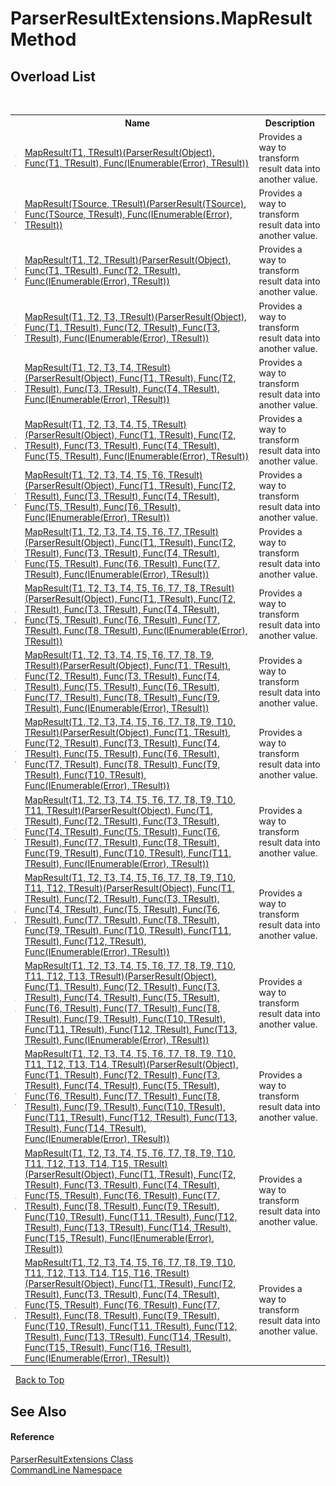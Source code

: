 # ParserResultExtensions.MapResult Method 
 


## Overload List
&nbsp;<table><tr><th></th><th>Name</th><th>Description</th></tr><tr><td>![Public method](media/pubmethod.gif "Public method")![Static member](media/static.gif "Static member")</td><td><a href="M_CommandLine_ParserResultExtensions_MapResult__2">MapResult(T1, TResult)(ParserResult(Object), Func(T1, TResult), Func(IEnumerable(Error), TResult))</a></td><td>
Provides a way to transform result data into another value.</td></tr><tr><td>![Public method](media/pubmethod.gif "Public method")![Static member](media/static.gif "Static member")</td><td><a href="M_CommandLine_ParserResultExtensions_MapResult__2_1">MapResult(TSource, TResult)(ParserResult(TSource), Func(TSource, TResult), Func(IEnumerable(Error), TResult))</a></td><td>
Provides a way to transform result data into another value.</td></tr><tr><td>![Public method](media/pubmethod.gif "Public method")![Static member](media/static.gif "Static member")</td><td><a href="M_CommandLine_ParserResultExtensions_MapResult__3">MapResult(T1, T2, TResult)(ParserResult(Object), Func(T1, TResult), Func(T2, TResult), Func(IEnumerable(Error), TResult))</a></td><td>
Provides a way to transform result data into another value.</td></tr><tr><td>![Public method](media/pubmethod.gif "Public method")![Static member](media/static.gif "Static member")</td><td><a href="M_CommandLine_ParserResultExtensions_MapResult__4">MapResult(T1, T2, T3, TResult)(ParserResult(Object), Func(T1, TResult), Func(T2, TResult), Func(T3, TResult), Func(IEnumerable(Error), TResult))</a></td><td>
Provides a way to transform result data into another value.</td></tr><tr><td>![Public method](media/pubmethod.gif "Public method")![Static member](media/static.gif "Static member")</td><td><a href="M_CommandLine_ParserResultExtensions_MapResult__5">MapResult(T1, T2, T3, T4, TResult)(ParserResult(Object), Func(T1, TResult), Func(T2, TResult), Func(T3, TResult), Func(T4, TResult), Func(IEnumerable(Error), TResult))</a></td><td>
Provides a way to transform result data into another value.</td></tr><tr><td>![Public method](media/pubmethod.gif "Public method")![Static member](media/static.gif "Static member")</td><td><a href="M_CommandLine_ParserResultExtensions_MapResult__6">MapResult(T1, T2, T3, T4, T5, TResult)(ParserResult(Object), Func(T1, TResult), Func(T2, TResult), Func(T3, TResult), Func(T4, TResult), Func(T5, TResult), Func(IEnumerable(Error), TResult))</a></td><td>
Provides a way to transform result data into another value.</td></tr><tr><td>![Public method](media/pubmethod.gif "Public method")![Static member](media/static.gif "Static member")</td><td><a href="M_CommandLine_ParserResultExtensions_MapResult__7">MapResult(T1, T2, T3, T4, T5, T6, TResult)(ParserResult(Object), Func(T1, TResult), Func(T2, TResult), Func(T3, TResult), Func(T4, TResult), Func(T5, TResult), Func(T6, TResult), Func(IEnumerable(Error), TResult))</a></td><td>
Provides a way to transform result data into another value.</td></tr><tr><td>![Public method](media/pubmethod.gif "Public method")![Static member](media/static.gif "Static member")</td><td><a href="M_CommandLine_ParserResultExtensions_MapResult__8">MapResult(T1, T2, T3, T4, T5, T6, T7, TResult)(ParserResult(Object), Func(T1, TResult), Func(T2, TResult), Func(T3, TResult), Func(T4, TResult), Func(T5, TResult), Func(T6, TResult), Func(T7, TResult), Func(IEnumerable(Error), TResult))</a></td><td>
Provides a way to transform result data into another value.</td></tr><tr><td>![Public method](media/pubmethod.gif "Public method")![Static member](media/static.gif "Static member")</td><td><a href="M_CommandLine_ParserResultExtensions_MapResult__9">MapResult(T1, T2, T3, T4, T5, T6, T7, T8, TResult)(ParserResult(Object), Func(T1, TResult), Func(T2, TResult), Func(T3, TResult), Func(T4, TResult), Func(T5, TResult), Func(T6, TResult), Func(T7, TResult), Func(T8, TResult), Func(IEnumerable(Error), TResult))</a></td><td>
Provides a way to transform result data into another value.</td></tr><tr><td>![Public method](media/pubmethod.gif "Public method")![Static member](media/static.gif "Static member")</td><td><a href="M_CommandLine_ParserResultExtensions_MapResult__10">MapResult(T1, T2, T3, T4, T5, T6, T7, T8, T9, TResult)(ParserResult(Object), Func(T1, TResult), Func(T2, TResult), Func(T3, TResult), Func(T4, TResult), Func(T5, TResult), Func(T6, TResult), Func(T7, TResult), Func(T8, TResult), Func(T9, TResult), Func(IEnumerable(Error), TResult))</a></td><td>
Provides a way to transform result data into another value.</td></tr><tr><td>![Public method](media/pubmethod.gif "Public method")![Static member](media/static.gif "Static member")</td><td><a href="M_CommandLine_ParserResultExtensions_MapResult__11">MapResult(T1, T2, T3, T4, T5, T6, T7, T8, T9, T10, TResult)(ParserResult(Object), Func(T1, TResult), Func(T2, TResult), Func(T3, TResult), Func(T4, TResult), Func(T5, TResult), Func(T6, TResult), Func(T7, TResult), Func(T8, TResult), Func(T9, TResult), Func(T10, TResult), Func(IEnumerable(Error), TResult))</a></td><td>
Provides a way to transform result data into another value.</td></tr><tr><td>![Public method](media/pubmethod.gif "Public method")![Static member](media/static.gif "Static member")</td><td><a href="M_CommandLine_ParserResultExtensions_MapResult__12">MapResult(T1, T2, T3, T4, T5, T6, T7, T8, T9, T10, T11, TResult)(ParserResult(Object), Func(T1, TResult), Func(T2, TResult), Func(T3, TResult), Func(T4, TResult), Func(T5, TResult), Func(T6, TResult), Func(T7, TResult), Func(T8, TResult), Func(T9, TResult), Func(T10, TResult), Func(T11, TResult), Func(IEnumerable(Error), TResult))</a></td><td>
Provides a way to transform result data into another value.</td></tr><tr><td>![Public method](media/pubmethod.gif "Public method")![Static member](media/static.gif "Static member")</td><td><a href="M_CommandLine_ParserResultExtensions_MapResult__13">MapResult(T1, T2, T3, T4, T5, T6, T7, T8, T9, T10, T11, T12, TResult)(ParserResult(Object), Func(T1, TResult), Func(T2, TResult), Func(T3, TResult), Func(T4, TResult), Func(T5, TResult), Func(T6, TResult), Func(T7, TResult), Func(T8, TResult), Func(T9, TResult), Func(T10, TResult), Func(T11, TResult), Func(T12, TResult), Func(IEnumerable(Error), TResult))</a></td><td>
Provides a way to transform result data into another value.</td></tr><tr><td>![Public method](media/pubmethod.gif "Public method")![Static member](media/static.gif "Static member")</td><td><a href="M_CommandLine_ParserResultExtensions_MapResult__14">MapResult(T1, T2, T3, T4, T5, T6, T7, T8, T9, T10, T11, T12, T13, TResult)(ParserResult(Object), Func(T1, TResult), Func(T2, TResult), Func(T3, TResult), Func(T4, TResult), Func(T5, TResult), Func(T6, TResult), Func(T7, TResult), Func(T8, TResult), Func(T9, TResult), Func(T10, TResult), Func(T11, TResult), Func(T12, TResult), Func(T13, TResult), Func(IEnumerable(Error), TResult))</a></td><td>
Provides a way to transform result data into another value.</td></tr><tr><td>![Public method](media/pubmethod.gif "Public method")![Static member](media/static.gif "Static member")</td><td><a href="M_CommandLine_ParserResultExtensions_MapResult__15">MapResult(T1, T2, T3, T4, T5, T6, T7, T8, T9, T10, T11, T12, T13, T14, TResult)(ParserResult(Object), Func(T1, TResult), Func(T2, TResult), Func(T3, TResult), Func(T4, TResult), Func(T5, TResult), Func(T6, TResult), Func(T7, TResult), Func(T8, TResult), Func(T9, TResult), Func(T10, TResult), Func(T11, TResult), Func(T12, TResult), Func(T13, TResult), Func(T14, TResult), Func(IEnumerable(Error), TResult))</a></td><td>
Provides a way to transform result data into another value.</td></tr><tr><td>![Public method](media/pubmethod.gif "Public method")![Static member](media/static.gif "Static member")</td><td><a href="M_CommandLine_ParserResultExtensions_MapResult__16">MapResult(T1, T2, T3, T4, T5, T6, T7, T8, T9, T10, T11, T12, T13, T14, T15, TResult)(ParserResult(Object), Func(T1, TResult), Func(T2, TResult), Func(T3, TResult), Func(T4, TResult), Func(T5, TResult), Func(T6, TResult), Func(T7, TResult), Func(T8, TResult), Func(T9, TResult), Func(T10, TResult), Func(T11, TResult), Func(T12, TResult), Func(T13, TResult), Func(T14, TResult), Func(T15, TResult), Func(IEnumerable(Error), TResult))</a></td><td>
Provides a way to transform result data into another value.</td></tr><tr><td>![Public method](media/pubmethod.gif "Public method")![Static member](media/static.gif "Static member")</td><td><a href="M_CommandLine_ParserResultExtensions_MapResult__17">MapResult(T1, T2, T3, T4, T5, T6, T7, T8, T9, T10, T11, T12, T13, T14, T15, T16, TResult)(ParserResult(Object), Func(T1, TResult), Func(T2, TResult), Func(T3, TResult), Func(T4, TResult), Func(T5, TResult), Func(T6, TResult), Func(T7, TResult), Func(T8, TResult), Func(T9, TResult), Func(T10, TResult), Func(T11, TResult), Func(T12, TResult), Func(T13, TResult), Func(T14, TResult), Func(T15, TResult), Func(T16, TResult), Func(IEnumerable(Error), TResult))</a></td><td>
Provides a way to transform result data into another value.</td></tr></table>&nbsp;
<a href="#parserresultextensions.mapresult-method">Back to Top</a>

## See Also


#### Reference
<a href="T_CommandLine_ParserResultExtensions">ParserResultExtensions Class</a><br /><a href="N_CommandLine">CommandLine Namespace</a><br />